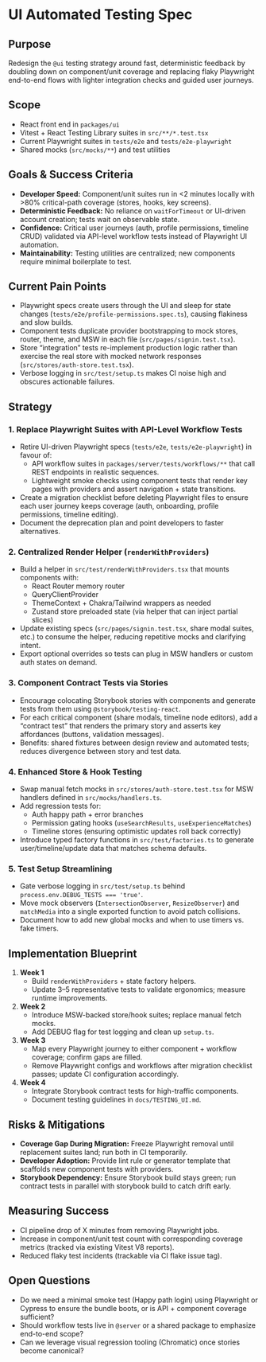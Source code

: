 # UI Automated Testing Spec

## Purpose
Redesign the `@ui` testing strategy around fast, deterministic feedback by doubling down on component/unit coverage and replacing flaky Playwright end-to-end flows with lighter integration checks and guided user journeys.

## Scope
- React front end in `packages/ui`
- Vitest + React Testing Library suites in `src/**/*.test.tsx`
- Current Playwright suites in `tests/e2e` and `tests/e2e-playwright`
- Shared mocks (`src/mocks/**`) and test utilities

## Goals & Success Criteria
- **Developer Speed:** Component/unit suites run in <2 minutes locally with >80% critical-path coverage (stores, hooks, key screens).
- **Deterministic Feedback:** No reliance on `waitForTimeout` or UI-driven account creation; tests wait on observable state.
- **Confidence:** Critical user journeys (auth, profile permissions, timeline CRUD) validated via API-level workflow tests instead of Playwright UI automation.
- **Maintainability:** Testing utilities are centralized; new components require minimal boilerplate to test.

## Current Pain Points
- Playwright specs create users through the UI and sleep for state changes (`tests/e2e/profile-permissions.spec.ts`), causing flakiness and slow builds.
- Component tests duplicate provider bootstrapping to mock stores, router, theme, and MSW in each file (`src/pages/signin.test.tsx`).
- Store “integration” tests re-implement production logic rather than exercise the real store with mocked network responses (`src/stores/auth-store.test.tsx`).
- Verbose logging in `src/test/setup.ts` makes CI noise high and obscures actionable failures.

## Strategy

### 1. Replace Playwright Suites with API-Level Workflow Tests
- Retire UI-driven Playwright specs (`tests/e2e`, `tests/e2e-playwright`) in favour of:
  - API workflow suites in `packages/server/tests/workflows/**` that call REST endpoints in realistic sequences.
  - Lightweight smoke checks using component tests that render key pages with providers and assert navigation + state transitions.
- Create a migration checklist before deleting Playwright files to ensure each user journey keeps coverage (auth, onboarding, profile permissions, timeline editing).
- Document the deprecation plan and point developers to faster alternatives.

### 2. Centralized Render Helper (`renderWithProviders`)
- Build a helper in `src/test/renderWithProviders.tsx` that mounts components with:
  - React Router memory router
  - QueryClientProvider
  - ThemeContext + Chakra/Tailwind wrappers as needed
  - Zustand store preloaded state (via helper that can inject partial slices)
- Update existing specs (`src/pages/signin.test.tsx`, share modal suites, etc.) to consume the helper, reducing repetitive mocks and clarifying intent.
- Export optional overrides so tests can plug in MSW handlers or custom auth states on demand.

### 3. Component Contract Tests via Stories
- Encourage colocating Storybook stories with components and generate tests from them using `@storybook/testing-react`.
- For each critical component (share modals, timeline node editors), add a “contract test” that renders the primary story and asserts key affordances (buttons, validation messages).
- Benefits: shared fixtures between design review and automated tests; reduces divergence between story and test data.

### 4. Enhanced Store & Hook Testing
- Swap manual fetch mocks in `src/stores/auth-store.test.tsx` for MSW handlers defined in `src/mocks/handlers.ts`.
- Add regression tests for:
  - Auth happy path + error branches
  - Permission gating hooks (`useSearchResults`, `useExperienceMatches`)
  - Timeline stores (ensuring optimistic updates roll back correctly)
- Introduce typed factory functions in `src/test/factories.ts` to generate user/timeline/update data that matches schema defaults.

### 5. Test Setup Streamlining
- Gate verbose logging in `src/test/setup.ts` behind `process.env.DEBUG_TESTS === 'true'`.
- Move mock observers (`IntersectionObserver`, `ResizeObserver`) and `matchMedia` into a single exported function to avoid patch collisions.
- Document how to add new global mocks and when to use timers vs. fake timers.

## Implementation Blueprint
1. **Week 1**
   - Build `renderWithProviders` + state factory helpers.
   - Update 3–5 representative tests to validate ergonomics; measure runtime improvements.
2. **Week 2**
   - Introduce MSW-backed store/hook suites; replace manual fetch mocks.
   - Add DEBUG flag for test logging and clean up `setup.ts`.
3. **Week 3**
   - Map every Playwright journey to either component + workflow coverage; confirm gaps are filled.
   - Remove Playwright configs and workflows after migration checklist passes; update CI configuration accordingly.
4. **Week 4**
   - Integrate Storybook contract tests for high-traffic components.
   - Document testing guidelines in `docs/TESTING_UI.md`.

## Risks & Mitigations
- **Coverage Gap During Migration:** Freeze Playwright removal until replacement suites land; run both in CI temporarily.
- **Developer Adoption:** Provide lint rule or generator template that scaffolds new component tests with providers.
- **Storybook Dependency:** Ensure Storybook build stays green; run contract tests in parallel with storybook build to catch drift early.

## Measuring Success
- CI pipeline drop of X minutes from removing Playwright jobs.
- Increase in component/unit test count with corresponding coverage metrics (tracked via existing Vitest V8 reports).
- Reduced flaky test incidents (trackable via CI flake issue tag).

## Open Questions
- Do we need a minimal smoke test (Happy path login) using Playwright or Cypress to ensure the bundle boots, or is API + component coverage sufficient?
- Should workflow tests live in `@server` or a shared package to emphasize end-to-end scope?
- Can we leverage visual regression tooling (Chromatic) once stories become canonical?
